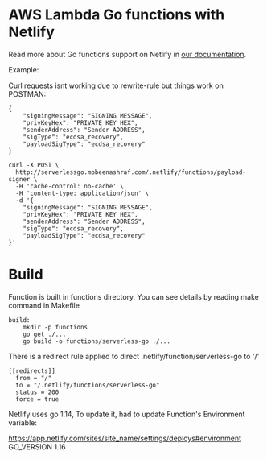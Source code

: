 # AWS Lambda Go functions with Netlify

Read more about Go functions support on Netlify in [our documentation](https://www.netlify.com/docs/lambda-functions).


Example:


Curl requests isnt working due to rewrite-rule but things work on POSTMAN:

```
{
	"signingMessage": "SIGNING MESSAGE",
	"privKeyHex": "PRIVATE KEY HEX",
	"senderAddress": "Sender ADDRESS",
	"sigType": "ecdsa_recovery",
	"payloadSigType": "ecdsa_recovery"
}
```


```
curl -X POST \
  http://serverlessgo.mobeenashraf.com/.netlify/functions/payload-signer \
  -H 'cache-control: no-cache' \
  -H 'content-type: application/json' \
  -d '{
	"signingMessage": "SIGNING MESSAGE",
	"privKeyHex": "PRIVATE KEY HEX",
	"senderAddress": "Sender ADDRESS",
	"sigType": "ecdsa_recovery",
	"payloadSigType": "ecdsa_recovery"
}'
```
# Build

Function is built in functions directory. You can see details by reading make command in Makefile

```
build:
	mkdir -p functions
	go get ./...
	go build -o functions/serverless-go ./...
```

There is a redirect rule applied to direct .netlify/function/serverless-go to '/'

```
[[redirects]]
  from = "/"
  to = "/.netlify/functions/serverless-go"
  status = 200
  force = true
```

Netlify uses go 1.14, To update it, had to update Function's Environment variable:

https://app.netlify.com/sites/site_name/settings/deploys#environment
GO_VERSION 1.16
